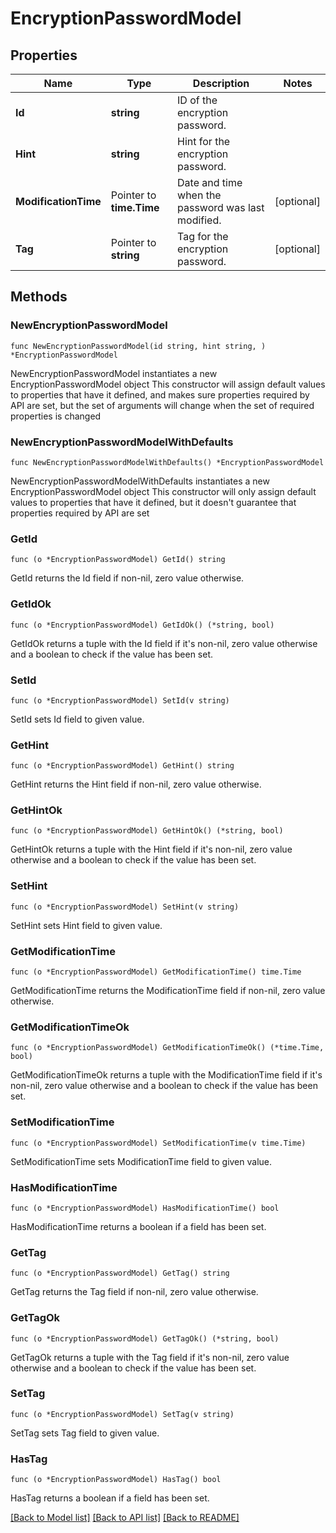 # EncryptionPasswordModel

## Properties

Name | Type | Description | Notes
------------ | ------------- | ------------- | -------------
**Id** | **string** | ID of the encryption password. | 
**Hint** | **string** | Hint for the encryption password. | 
**ModificationTime** | Pointer to **time.Time** | Date and time when the password was last modified. | [optional] 
**Tag** | Pointer to **string** | Tag for the encryption password. | [optional] 

## Methods

### NewEncryptionPasswordModel

`func NewEncryptionPasswordModel(id string, hint string, ) *EncryptionPasswordModel`

NewEncryptionPasswordModel instantiates a new EncryptionPasswordModel object
This constructor will assign default values to properties that have it defined,
and makes sure properties required by API are set, but the set of arguments
will change when the set of required properties is changed

### NewEncryptionPasswordModelWithDefaults

`func NewEncryptionPasswordModelWithDefaults() *EncryptionPasswordModel`

NewEncryptionPasswordModelWithDefaults instantiates a new EncryptionPasswordModel object
This constructor will only assign default values to properties that have it defined,
but it doesn't guarantee that properties required by API are set

### GetId

`func (o *EncryptionPasswordModel) GetId() string`

GetId returns the Id field if non-nil, zero value otherwise.

### GetIdOk

`func (o *EncryptionPasswordModel) GetIdOk() (*string, bool)`

GetIdOk returns a tuple with the Id field if it's non-nil, zero value otherwise
and a boolean to check if the value has been set.

### SetId

`func (o *EncryptionPasswordModel) SetId(v string)`

SetId sets Id field to given value.


### GetHint

`func (o *EncryptionPasswordModel) GetHint() string`

GetHint returns the Hint field if non-nil, zero value otherwise.

### GetHintOk

`func (o *EncryptionPasswordModel) GetHintOk() (*string, bool)`

GetHintOk returns a tuple with the Hint field if it's non-nil, zero value otherwise
and a boolean to check if the value has been set.

### SetHint

`func (o *EncryptionPasswordModel) SetHint(v string)`

SetHint sets Hint field to given value.


### GetModificationTime

`func (o *EncryptionPasswordModel) GetModificationTime() time.Time`

GetModificationTime returns the ModificationTime field if non-nil, zero value otherwise.

### GetModificationTimeOk

`func (o *EncryptionPasswordModel) GetModificationTimeOk() (*time.Time, bool)`

GetModificationTimeOk returns a tuple with the ModificationTime field if it's non-nil, zero value otherwise
and a boolean to check if the value has been set.

### SetModificationTime

`func (o *EncryptionPasswordModel) SetModificationTime(v time.Time)`

SetModificationTime sets ModificationTime field to given value.

### HasModificationTime

`func (o *EncryptionPasswordModel) HasModificationTime() bool`

HasModificationTime returns a boolean if a field has been set.

### GetTag

`func (o *EncryptionPasswordModel) GetTag() string`

GetTag returns the Tag field if non-nil, zero value otherwise.

### GetTagOk

`func (o *EncryptionPasswordModel) GetTagOk() (*string, bool)`

GetTagOk returns a tuple with the Tag field if it's non-nil, zero value otherwise
and a boolean to check if the value has been set.

### SetTag

`func (o *EncryptionPasswordModel) SetTag(v string)`

SetTag sets Tag field to given value.

### HasTag

`func (o *EncryptionPasswordModel) HasTag() bool`

HasTag returns a boolean if a field has been set.


[[Back to Model list]](../README.md#documentation-for-models) [[Back to API list]](../README.md#documentation-for-api-endpoints) [[Back to README]](../README.md)


